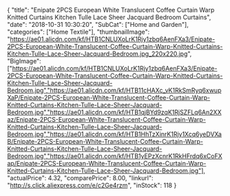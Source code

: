 {
	"title": "Enipate 2PCS European White Translucent Coffee Curtain Warp Knitted Curtains Kitchen Tulle Lace Sheer Jacquard Bedroom Curtains",
	"date": "2018-10-31 10:30:20",
	"SubCat": ["Home and Garden"],
	"categories": ["Home Textile"],
	"thumbnailImage": "https://ae01.alicdn.com/kf/HTB1CNLUXoLrK1Rjy1zbq6AenFXa3/Enipate-2PCS-European-White-Translucent-Coffee-Curtain-Warp-Knitted-Curtains-Kitchen-Tulle-Lace-Sheer-Jacquard-Bedroom.jpg_220x220.jpg",
	"BigImage": ["https://ae01.alicdn.com/kf/HTB1CNLUXoLrK1Rjy1zbq6AenFXa3/Enipate-2PCS-European-White-Translucent-Coffee-Curtain-Warp-Knitted-Curtains-Kitchen-Tulle-Lace-Sheer-Jacquard-Bedroom.jpg","https://ae01.alicdn.com/kf/HTB11cHAXc_vK1RkSmRyq6xwupXaP/Enipate-2PCS-European-White-Translucent-Coffee-Curtain-Warp-Knitted-Curtains-Kitchen-Tulle-Lace-Sheer-Jacquard-Bedroom.jpg","https://ae01.alicdn.com/kf/HTB1qjBYd9zqK1RjSZFLq6An2XXaz/Enipate-2PCS-European-White-Translucent-Coffee-Curtain-Warp-Knitted-Curtains-Kitchen-Tulle-Lace-Sheer-Jacquard-Bedroom.jpg","https://ae01.alicdn.com/kf/HTB1HhTzXinrK1Rjy1Xcq6yeDVXaB/Enipate-2PCS-European-White-Translucent-Coffee-Curtain-Warp-Knitted-Curtains-Kitchen-Tulle-Lace-Sheer-Jacquard-Bedroom.jpg","https://ae01.alicdn.com/kf/HTB1yEPzXcnrK1RkHFrdq6xCoFXap/Enipate-2PCS-European-White-Translucent-Coffee-Curtain-Warp-Knitted-Curtains-Kitchen-Tulle-Lace-Sheer-Jacquard-Bedroom.jpg"],
	"actualPrice": 4.32,
	"comparePrice": 8.00,
	"linkurl": "http://s.click.aliexpress.com/e/c2Ge4rzm",
	"inStock": 118
}
